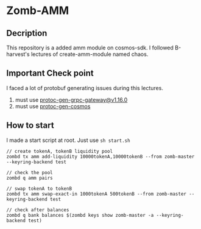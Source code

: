# Zomb-AMM

## Decription  
This repository is a added amm module on cosmos-sdk.
I followed B-harvest's lectures of create-amm-module named chaos.

## Important Check point  
I faced a lot of protobuf generating issues during this lectures.  

1. must use [protoc-gen-grpc-gateway@v1.16.0](https://github.com/grpc-ecosystem/grpc-gateway/tree/v1.16.0)  
2. must use [protoc-gen-cosmos](https://github.com/regen-network/cosmos-proto)  

## How to start  
I made a start script at root. Just use `sh start.sh`

```
// create tokenA, tokenB liquidity pool
zombd tx amm add-liquidity 10000tokenA,10000tokenB --from zomb-master --keyring-backend test

// check the pool
zombd q amm pairs

// swap tokenA to tokenB
zombd tx amm swap-exact-in 1000tokenA 500tokenB --from zomb-master --keyring-backend test 

// check after balances
zombd q bank balances $(zombd keys show zomb-master -a --keyring-backend test)
```